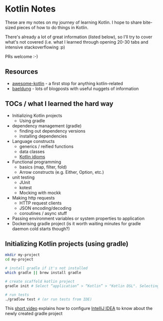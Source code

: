 # Kotlin Notes

These are my notes on my journey of learning Kotlin. I hope to share bite-sized pieces of how to do things in Kotlin.

There's already a lot of great information (listed below), so I'll try to cover what's not covered (i.e. what I learned through opening 20-30 tabs and intensive stackoverflowing :p)

PRs welcome :-)

## Resources

* [awesome-kotlin](https://github.com/KotlinBy/awesome-kotlin) - a first stop for anything kotlin-related
* [baeldung](https://www.baeldung.com/?s=kotlin) - lots of blogposts with useful nuggets of information

## TOCs / what I learned the hard way

* Initializing Kotlin projects
    - Using gradle
* dependency management (gradle)
    - finding out dependency versions
    - installing dependencies
* Language constructs
    - generics / reified functions
    - data classes
    - [Kotlin idioms](https://kotlinlang.org/docs/reference/idioms.html)
* Functional programming
    - basics (map, filter, fold)
    - Arrow constructs (e.g. Either, Option, etc.)
* unit testing
    - JUnit
    - kotest
    - Mocking with mockk
* Making http requests
    - HTTP request clients
    - JSON encoding/decoding
    - coroutines / async stuff
* Passing environment variables or system properties to application
* Dockerising gradle project (is it worth waiting minutes for gradle daemon cold starts though?)

## Initializing Kotlin projects (using gradle)

``` sh
mkdir my-project
cd my-project

# install gradle if it's not installed
which gradle || brew install gradle

# create scaffold kotlin project
gradle init # Select “application” > “Kotlin” > "Kotlin DSL". Selecting “application” helps to bootstrap a test 

# run tests
./gradlew test # (or run tests from IDE)
```

This [short video](https://www.youtube.com/watch?v=dldzAi-XRFI) explains how to configure [IntelliJ IDEA](https://www.jetbrains.com/idea/download/#section=mac) to know about the newly created gradle project
